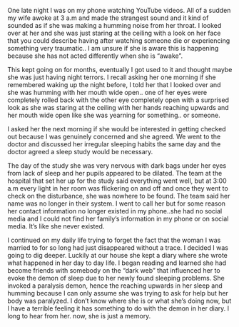One late night I was on my phone watching YouTube videos. All of a sudden my wife awoke at 3 a.m and made the strangest sound and it kind of sounded as if she was making a humming noise from her throat. I looked over at her and she was just staring at the ceiling with a look on her face that you could describe having after watching someone die or experiencing something very traumatic.. I am unsure if she is aware this is happening because she has not acted differently when she is “awake”.

This kept going on for months, eventually I got used to it and thought maybe she was just having night terrors. I recall asking her one morning if she remembered waking up the night before, I told her that I looked over and she was humming with her mouth wide open.. one of her eyes were completely rolled back with the other eye completely open with a surprised look as she was staring at the ceiling with her hands reaching upwards and her mouth wide open  like she was yearning for something.. or someone.

I asked her the next morning if she would be interested in getting checked out because I was genuinely concerned and she agreed. We went to the doctor and discussed her irregular sleeping habits the same day and the doctor agreed a sleep study would be necessary. 

The day of the study she was very nervous with dark bags under her eyes from lack of sleep and her pupils appeared to be dilated. The team at the hospital that set her up for the study said everything went well, but at 3:00 a.m every light in her room was flickering on and off and once they went to check on the disturbance, she was nowhere to be found. The team said her name was no longer in their system. I went to call her but for some reason her contact information no longer existed in my phone..she had no social media and I could not find her family’s information in my phone or on social media. It’s like she never existed.

I continued on my daily life trying to forget the fact that the woman I was married to for so long had just disappeared without a trace. I decided I was going to dig deeper. Luckily at our house she kept a diary where she wrote what happened in her day to day life. I began reading and learned she had become friends with somebody on the “dark web” that influenced her to evoke the demon of sleep due to her newly found sleeping problems. She invoked a paralysis demon, hence the reaching upwards in her sleep and humming because I can only assume she was trying to ask for help but her body was paralyzed. I don’t know where she is or what she’s doing now, but I have a terrible feeling it has something to do with the demon in her diary. I long to hear from her. now, she is just a memory.